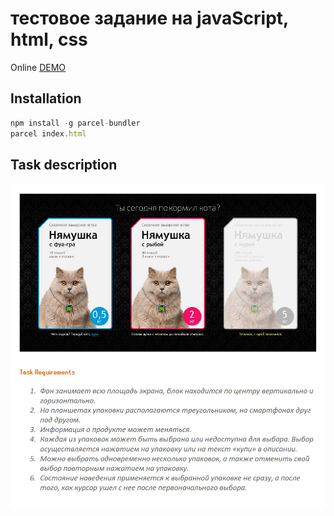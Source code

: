 тестовое задание на javaScript, html, css
===
Online [DEMO](https://DmitriBelski.github.io)
## Installation
```javascript
npm install -g parcel-bundler
parcel index.html
```
## Task description
![task description](task.jpg)
